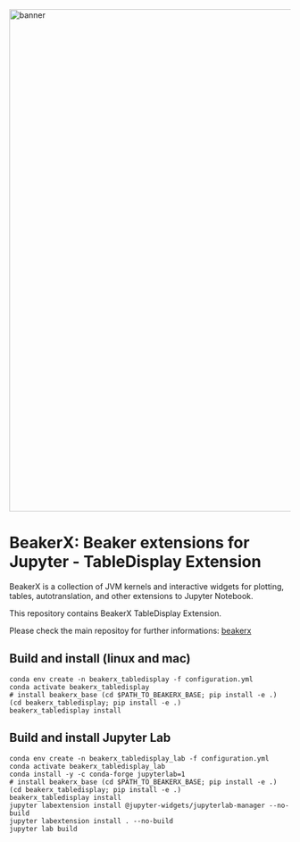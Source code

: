 <!--
    Copyright 2020 TWO SIGMA OPEN SOURCE, LLC

    Licensed under the Apache License, Version 2.0 (the "License");
    you may not use this file except in compliance with the License.
    You may obtain a copy of the License at

           http://www.apache.org/licenses/LICENSE-2.0

    Unless required by applicable law or agreed to in writing, software
    distributed under the License is distributed on an "AS IS" BASIS,
    WITHOUT WARRANTIES OR CONDITIONS OF ANY KIND, either express or implied.
    See the License for the specific language governing permissions and
    limitations under the License.
-->

<img width="900" alt="banner" src="https://user-images.githubusercontent.com/963093/34594978-31d70312-f1a2-11e7-861c-705a9e932c3c.png">

# BeakerX: Beaker extensions for Jupyter - TableDisplay Extension

BeakerX is a collection of JVM kernels and interactive widgets for
plotting, tables, autotranslation, and other extensions to Jupyter
Notebook.

This repository contains BeakerX TableDisplay Extension.

Please check the main repositoy for further informations:
[beakerx](https://github.com/twosigma/beakerx)


## Build and install (linux and mac)
```
conda env create -n beakerx_tabledisplay -f configuration.yml
conda activate beakerx_tabledisplay
# install beakerx_base (cd $PATH_TO_BEAKERX_BASE; pip install -e .)
(cd beakerx_tabledisplay; pip install -e .)
beakerx_tabledisplay install
```

## Build and install Jupyter Lab
```
conda env create -n beakerx_tabledisplay_lab -f configuration.yml
conda activate beakerx_tabledisplay_lab
conda install -y -c conda-forge jupyterlab=1
# install beakerx_base (cd $PATH_TO_BEAKERX_BASE; pip install -e .)
(cd beakerx_tabledisplay; pip install -e .)
beakerx_tabledisplay install
jupyter labextension install @jupyter-widgets/jupyterlab-manager --no-build
jupyter labextension install . --no-build
jupyter lab build
```
